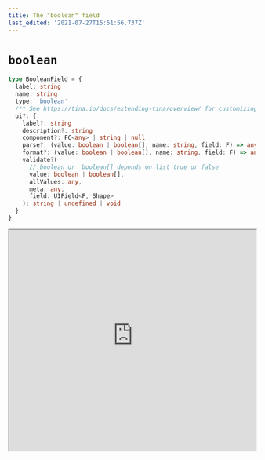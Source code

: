 ```yaml
---
title: The "boolean" field
last_edited: '2021-07-27T15:51:56.737Z'
---
```


# `boolean`

```ts
type BooleanField = {
  label: string
  name: string
  type: 'boolean'
  /** See https://tina.io/docs/extending-tina/overview/ for customizing the UI **/
  ui?: {
    label?: string
    description?: string
    component?: FC<any> | string | null
    parse?: (value: boolean | boolean[], name: string, field: F) => any
    format?: (value: boolean | boolean[], name: string, field: F) => any
    validate?(
      // boolean or  boolean[] depends on list true or false
      value: boolean | boolean[],
      allValues: any,
      meta: any,
      field: UIField<F, Shape>
    ): string | undefined | void
  }
}
```

<iframe width="100%" height="450px" src="https://tina-gql-playground.vercel.app/iframe/boolean" />
